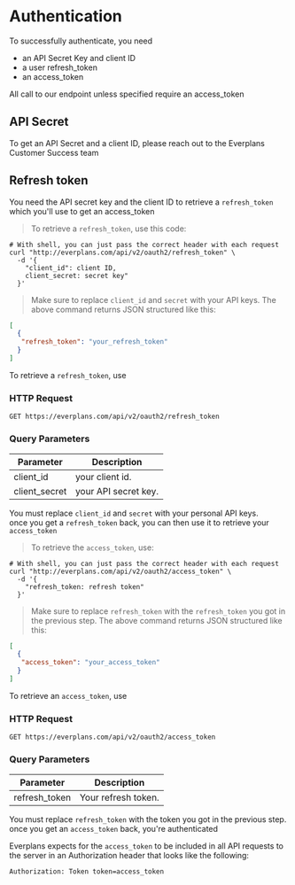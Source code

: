 # Authentication
To successfully authenticate, you need
- an API Secret Key and client ID
- a user refresh_token
- an access_token

All call to our endpoint unless specified require an access_token

## API Secret
To get an API Secret and a client ID, please reach out to the Everplans Customer Success team


## Refresh token
You need the API secret key and the client ID to retrieve a `refresh_token` which you'll use to get an access_token

> To retrieve a `refresh_token`, use this code:

```shell
# With shell, you can just pass the correct header with each request
curl "http://everplans.com/api/v2/oauth2/refresh_token" \
  -d '{
    "client_id": client ID, 
    client_secret: secret key"
  }'
```

> Make sure to replace `client_id` and `secret` with your API keys.
> The above command returns JSON structured like this:

```json
[
  {
   "refresh_token": "your_refresh_token"
  }
]
```


To retrieve a `refresh_token`, use

### HTTP Request

`GET https://everplans.com/api/v2/oauth2/refresh_token`

### Query Parameters

Parameter | Description
--------- | -----------
client_id | your client id.
client_secret | your API secret key.

<aside class="notice">
You must replace <code>client_id</code> and <code>secret</code> with your personal API keys.
</aside>
<aside class="success">
once you get a <code>refresh_token</code> back, you can then use it to retrieve your <code>access_token</code>
</aside>


> To retrieve the `access_token`, use:

```shell
# With shell, you can just pass the correct header with each request
curl "http://everplans.com/api/v2/oauth2/access_token" \
  -d '{
    "refresh_token: refresh token"
  }'
```

> Make sure to replace `refresh_token` with the `refresh_token` you got in the previous step.
> The above command returns JSON structured like this:

```json
[
  {
   "access_token": "your_access_token"
  }
]
```


To retrieve an `access_token`, use

### HTTP Request

`GET https://everplans.com/api/v2/oauth2/access_token`

### Query Parameters

Parameter | Description
--------- | -----------
refresh_token | Your refresh token.

<aside class="notice">
You must replace <code>refresh_token</code> with the token you got in the previous step.
</aside>
<aside class="success">
once you get an <code>access_token</code> back, you're authenticated
</aside>

Everplans expects for the `access_token` to be included in all API requests to the server in an Authorization header that looks like the following:

`Authorization: Token token=access_token`